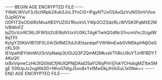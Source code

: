 -----BEGIN AGE ENCRYPTED FILE-----
YWdlLWVuY3J5cHRpb24ub3JnL3YxCi0+IFgyNTUxOSAxQzVuNG5mVVlveDJpRGYw
ODFtT2lsODdIRzMvaXB3YUZ0U1RxckVLYWp3ClZSdzRLcWVSK0FqMXE2MlVBWnFZ
bjZGcVJrRC9tL0FWSit2UERtdVUxVU0KLT4gKTwhQGdNcS1ncmVhc2UgdW8qTFll
KyIgY20KbVlBT0F0L04rZkRMZXdJUEttazdqeFVWWmEwb0VMSkpHNjlOeGcKLS0t
IEVpalhBYldmWUl3cVpNakp3UGlJQ3FZQmM2MkxaVThRcU9uYTJrRFBDYTAKoQf/
txBxVqmeCzHk3tQGlIdCfjNUlQPNjDAlaDSaYl26qPhh1j7okYCHobgMZ1bk5MgE
50IlUpJx2ogWk0D+Nho07dtgJ5oo8xYxfMwDkjJH/kGuL1x0Nw==
-----END AGE ENCRYPTED FILE-----
